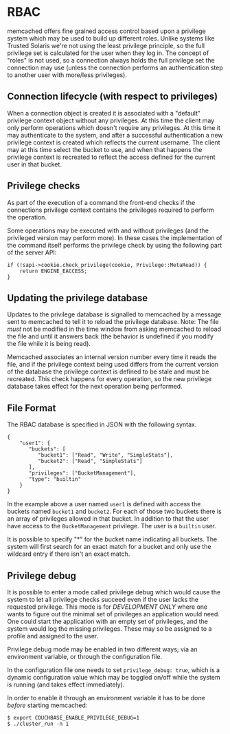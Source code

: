 # RBAC

memcached offers fine grained access control based upon a privilege system
which may be used to build up different roles. Unlike systems like Trusted
Solaris we're not using the least privilege principle, so the full privilege
set is calculated for the user when they log in. The concept of "roles" is
not used, so a connection always holds the full privilege set the connection
may use (unless the connection performs an authentication step to another
user with more/less privileges).

## Connection lifecycle (with respect to privileges)

When a connection object is created it is associated with a "default"
privilege context object without any privileges. At this time the client
may only perform operations which doesn't require any privileges. At this
time it may authenticate to the system, and after a successful
authentication a new privilege context is created which reflects the current
username. The client may at this time select the bucket to use, and when
that happens the privilege context is recreated to reflect the access
defined for the current user in that bucket.

## Privilege checks

As part of the execution of a command the front-end checks if the
connections privilege context contains the privileges required to perform
the operation.

Some operations may be executed with and without privileges (and the
privileged version may perform more). In these cases the implementation
of the command itself performs the privilege check by using the following
part of the server API:

    if (!sapi->cookie.check_privilege(cookie, Privilege::MetaRead)) {
        return ENGINE_EACCESS;
    }

## Updating the privilege database

Updates to the privilege database is signalled to memcached by a
message sent to memcached to tell it to reload the privilege database.
Note: The file _must_ not be modified in the time window from asking
memcached to reload the file and until it answers back (the behavior
is undefined if you modify the file while it is being read).

Memcached associates an internal version number every time it reads
the file, and if the privilege context being used differs from the
current version of the database the privilege context is defined
to be stale and must be recreated. This check happens for every
operation, so the new privilege database takes effect for the next
operation being performed.

## File Format

The RBAC database is specified in JSON with the following syntax.

    {
        "user1": {
           "buckets": [
              "bucket1": ["Read", "Write", "SimpleStats"],
              "bucket2": ["Read", "SimpleStats"]
           ],
           "privileges": ["BucketManagement"],
           "type": "builtin"
        }
    }

In the example above a user named `user1` is defined with access the buckets
named `bucket1` and `bucket2`. For each of those two buckets there is an
array of privileges allowed in that bucket. In addition to that the user
have access to the `BucketManagement` privilege. The user is a `builtin`
user.

It is possible to specify "*" for the bucket name indicating all buckets.
The system will first search for an exact match for a bucket and only
use the wildcard entry if there isn't an exact match.

## Privilege debug

It is possible to enter a mode called privilege debug which would cause
the system to let all privilege checks succeed even if the user lacks
the requested privilege. This mode is for *DEVELOPMENT ONLY* where one
wants to figure out the minimal set of privileges an application would
need. One could start the application with an empty set of privileges,
and the system would log the missing privileges. These may so be assigned
to a profile and assigned to the user.

Privilege debug mode may be enabled in two different ways; via an
environment variable, or through the configuration file.

In the configuration file one needs to set `privilege_debug: true`,
which is a dynamic configuration value which may be toggled on/off
while the system is running (and takes effect immediately).

In order to enable it through an environment variable it has to be
done _before_ starting memcached:

    $ export COUCHBASE_ENABLE_PRIVILEGE_DEBUG=1
    $ ./cluster_run -n 1
